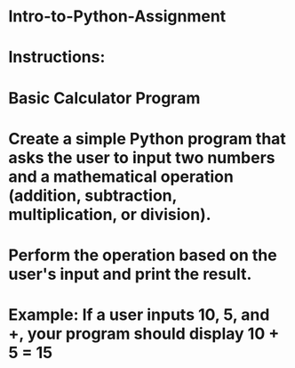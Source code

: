 # Intro-to-Python-Assignment

# Instructions:

# Basic Calculator Program

# Create a simple Python program that asks the user to input two numbers and a mathematical operation (addition, subtraction, multiplication, or division).
# Perform the operation based on the user's input and print the result.
# Example: If a user inputs 10, 5, and +, your program should display 10 + 5 = 15
